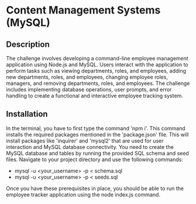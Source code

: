 # Content Management Systems (MySQL)

## Description

The challenge involves developing a command-line employee management application using Node.js and MySQL. Users interact with the application to perform tasks such as viewing departments, roles, and employees, adding new departments, roles, and employees, changing employee roles, managers, and removing departments, roles, and employees. The challenge includes implementing database operations, user prompts, and error handling to create a functional and interactive employee tracking system.

## Installation

In the terminal, you have to first type the command 'npm i'. This command installs the required packages mentioned in the 'package.json' file. This will install packages like 'inquirer' and 'mysql2' that are used for user interaction and MySQL database connectivity. 
You need to create the MySQL database and tables by running the provided SQL schema and seed files. Navigate to your project directory and use the following commands:
- mysql -u <your_username> -p < schema.sql
- mysql -u <your_username> -p < seeds.sql

Once you have these prerequisites in place, you should be able to run the employee tracker application using the node index.js command.